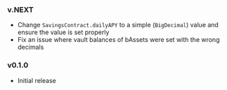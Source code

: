 ### v.NEXT

- Change `SavingsContract.dailyAPY` to a simple (`BigDecimal`) value and ensure the value is set properly
- Fix an issue where vault balances of bAssets were set with the wrong decimals

### v0.1.0

- Initial release

